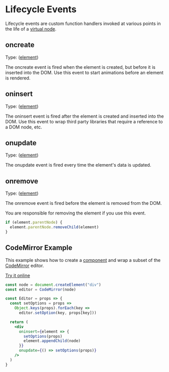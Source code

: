 # Lifecycle Events

Lifecycle events are custom function handlers invoked at various points in the life of a [virtual node](/docs/virtual-nodes.md).

## oncreate

Type: ([element](https://developer.mozilla.org/en-US/docs/Web/API/Element))

The oncreate event is fired when the element is created, but before it is inserted into the DOM. Use this event to start animations before an element is rendered.

## oninsert

Type: ([element](https://developer.mozilla.org/en-US/docs/Web/API/Element))

The oninsert event is fired after the element is created and inserted into the DOM. Use this event to wrap third party libraries that require a reference to a DOM node, etc.

## onupdate

Type: ([element](https://developer.mozilla.org/en-US/docs/Web/API/Element))

The onupdate event is fired every time the element's data is updated.

## onremove

Type: ([element](https://developer.mozilla.org/en-US/docs/Web/API/Element))

The onremove event is fired before the element is removed from the DOM.

You are responsible for removing the element if you use this event.

```js
if (element.parentNode) {
  element.parentNode.removeChild(element)
}
```

## CodeMirror Example

This example shows how to create a [component](/docs/components.md) and wrap a subset of the [CodeMirror](https://codemirror.net) editor.

[Try it online](https://hyperapp-code-mirror.glitch.me)

```jsx
const node = document.createElement("div")
const editor = CodeMirror(node)

const Editor = props => {
  const setOptions = props =>
    Object.keys(props).forEach(key =>
      editor.setOption(key, props[key]))

  return (
    <div
      oninsert={element => {
        setOptions(props)
        element.appendChild(node)
      }}
      onupdate={() => setOptions(props)}
    />
  )
}
```

